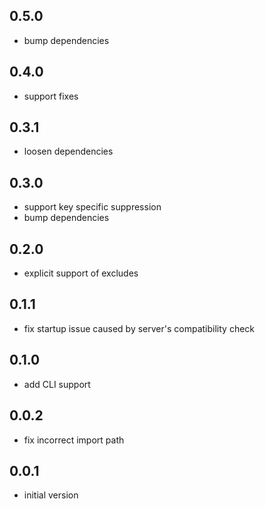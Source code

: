 ## 0.5.0

- bump dependencies

## 0.4.0

- support fixes

## 0.3.1

- loosen dependencies

## 0.3.0

- support key specific suppression
- bump dependencies

## 0.2.0

- explicit support of excludes

## 0.1.1

- fix startup issue caused by server's compatibility check

## 0.1.0

- add CLI support

## 0.0.2

- fix incorrect import path

## 0.0.1

- initial version
